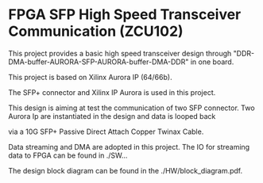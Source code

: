# FPGA SFP High Speed Transceiver Communication (ZCU102)

This project provides a basic high speed transceiver design through "DDR-DMA-buffer-AURORA-SFP-AURORA-buffer-DMA-DDR" in one board.

This project is based on Xilinx Aurora IP (64/66b).

The SFP+ connector and Xilinx IP Aurora is used in this project.

This design is aiming at test the communication of two SFP connector. Two Aurora Ip are instantiated in the design and data is looped back 

via a 10G SFP+ Passive Direct Attach Copper Twinax Cable.

Data streaming and DMA are adopted in this project. The IO for streaming data to FPGA can be found in ./SW... 

The design block diagram can be found in the ./HW/block_diagram.pdf.



